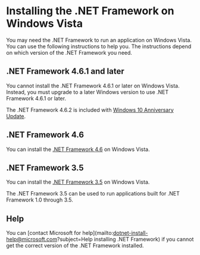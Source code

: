 # Installing the .NET Framework on Windows Vista

You may need the .NET Framework to run an application on Windows Vista. You can use the following instructions to help you. The instructions depend on which version of the .NET Framework you need.

## .NET Framework 4.6.1 and later

You cannot install the .NET Framework 4.6.1 or later on Windows Vista. Instead, you must upgrade to a later Windows version to use .NET Framework 4.6.1 or later.

The .NET Framework 4.6.2 is included with [Windows 10 Anniversary Update](https://www.microsoft.com/software-download/windows10).

## .NET Framework 4.6

You can install the [.NET Framework 4.6](http://go.microsoft.com/fwlink/?LinkID=213834&dotnetdocs) on Windows Vista.

## .NET Framework 3.5

You can install the [.NET Framework 3.5](http://go.microsoft.com/fwlink/?LinkID=213834&dotnetdocs) on Windows Vista.

The .NET Framework 3.5 can be used to run applications built for .NET Framework 1.0 through 3.5.

## Help

You can [contact Microsoft for help](mailto:dotnet-install-help@microsoft.com?subject=Help installing .NET Framework) if you cannot get the correct version of the .NET Framework installed.
